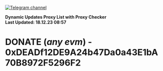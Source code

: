[![Telegram channel](https://img.shields.io/endpoint?url=https://runkit.io/damiankrawczyk/telegram-badge/branches/master?url=https://t.me/n4z4v0d)](https://t.me/n4z4v0d) 

**Dynamic Updates Proxy List with Proxy Checker**  
**Last Updated: 18.12.23 08:57**

# DONATE (_any evm_) - 0xDEADf12DE9A24b47Da0a43E1bA70B8972F5296F2
